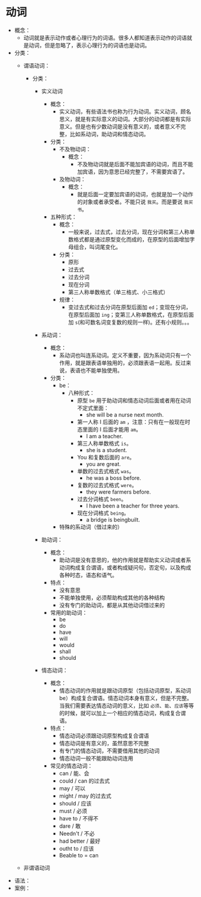 # 动词
- 概念：
    - 动词就是表示动作或者心理行为的词语。很多人都知道表示动作的词语就是动词，但是忽略了，表示心理行为的词语也是动词。
- 分类：
    - 谓语动词：
        - 分类：
            - 实义动词
                - 概念：
                    - 实义动词，有些语法书也称为行为动词。实义动词，顾名思义，就是有实际意义的动词。大部分的动词都是有实际意义。但是也有少数动词是没有意义的，或者意义不完整，比如系动词，助动词和情态动词。
                - 分类：
                    - 不及物动词：
                        - 概念：
                            - 不及物动词就是后面不能加宾语的动词，而且不能加宾语，因为意思已经完整了，不需要宾语了。
                    - 及物动词：
                        - 概念：
                            - 就是后面一定要加宾语的动词，也就是加一个动作的对象或者承受者。不能只说 `我买`。而是要说 `我买书`。
                - 五种形式：
                    - 概念：
                        - 一般来说，过去式，过去分词，现在分词和第三人称单数格式都是通过原型变化而成的，在原型的后面增加字母组合，叫词尾变化。
                    - 分类：
                        - 原形
                        - 过去式
                        - 过去分词
                        - 现在分词
                        - 第三人称单数格式（单三格式、小三格式）
                    - 规律：
                        - 变过去式和过去分词在原型后面加 `ed`；变现在分词，在原型后面加 `ing`；变第三人称单数格式，在原型后面加 `s`(和可数名词变复数的规则一样)。还有小规则。。。

            - 系动词：
                - 概念：
                    - 系动词也叫连系动词。定义不重要，因为系动词只有一个作用，就是跟表语单独用的，必须跟表语一起用。反过来说，表语也不能单独使用。
                - 分类：
                    - be：
                        - 八种形式：
                            - 原型 `be` 用于助动词和情态动词后面或者用在动词不定式里面：
                                - she will be a nurse next month.
                            - 第一人称 I 后面的 `am` ，注意：只有在一般现在时态里面的 I 后面才能用 `am`。
                                - I am a teacher.
                            - 第三人称单数格式 `is`。
                                - she is a student.
                            - You 和复数后面的 `are`。
                                - you are great.
                            - 单数的过去式格式 `was`。
                                - he was a boss before.
                            - 复数的过去式格式 `were`。
                                - they were farmers before.
                            - 过去分词格式 `been`。
                                - I have been a teacher for three years.
                            - 现在分词格式 `being`。
                                - a bridge is beingbuilt.
                    - 特殊的系动词（借过来的）

            - 助动词：
                - 概念：
                    - 助动词是没有意思的，他的作用就是帮助实义动词或者系动词构成复合谓语，或者构成疑问句，否定句，以及构成各种时态，语态和语气。
                - 特点：
                    - 没有意思
                    - 不能单独使用，必须帮助构成其他的各种结构
                    - 没有专门的助动词，都是从其他动词借过来的
                - 常用的助动词：
                    - be
                    - do 
                    - have
                    - will
                    - would
                    - shall
                    - should

            - 情态动词：
                - 概念：
                    - 情态动词的作用就是跟动词原型（包括动词原型，系动词 be）构成复合谓语。情态动词本身有意义，但是不完整。当我们需要表达情态动词的意义，比如 `必须`、`能`、`应该`等等的时候，就可以加上一个相应的情态动词，构成复合谓语。
                - 特点：
                    - 情态动词必须跟动词原型构成复合谓语
                    - 情态动词是有意义的，虽然意思不完整
                    - 有专门的情态动词，不需要借用其他的动词
                    - 情态动词一般不能跟助动词连用
                - 常见的情态动词：
                    - can / 能、会
                    - could / can 的过去式
                    - may / 可以
                    - might / may 的过去式 
                    - should / 应该
                    - must / 必须
                    - have to / 不得不
                    - dare / 敢
                    - Needn't / 不必
                    - had better / 最好
                    - outht to / 应该
                    - Beable to = can

    - 非谓语动词
- 语法：
- 案例：